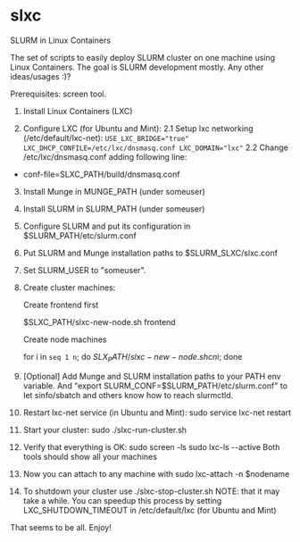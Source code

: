 slxc
====

SLURM in Linux Containers

The set of scripts to easily deploy SLURM cluster on one machine using Linux Containers.
The goal is SLURM development mostly. Any other ideas/usages :)?

Prerequisites: screen tool.

1. Install Linux Containers (LXC)

2. Configure LXC (for Ubuntu and Mint):
2.1 Setup lxc networking (/etc/default/lxc-net):
`USE_LXC_BRIDGE="true"
LXC_DHCP_CONFILE=/etc/lxc/dnsmasq.conf
LXC_DOMAIN="lxc"`
2.2 Change /etc/lxc/dnsmasq.conf adding following line:
- conf-file=SLXC_PATH/build/dnsmasq.conf

3. Install Munge in MUNGE_PATH (under someuser)

4. Install SLURM in SLURM_PATH (under someuser)

5. Configure SLURM and put its configuration in $SLURM_PATH/etc/slurm.conf

6. Put SLURM and Munge installation paths to $SLURM_SLXC/slxc.conf

7. Set SLURM_USER to "someuser".

8. Create cluster machines:
    
    Create frontend first
    
    $SLXC_PATH/slxc-new-node.sh frontend
    
    Create node machines
    
    for i in `seq 1 n`; do $SLX_PATH/slxc-new-node.sh cn$i; done

9. [Optional] Add Munge and SLURM installation paths to your PATH env variable.
    And "export SLURM_CONF=$SLURM_PATH/etc/slurm.conf" to let sinfo/sbatch
    and others know how to reach slurmctld.

10. Restart lxc-net service (in Ubuntu and Mint):
    sudo service lxc-net restart

11. Start your cluster:
    sudo ./slxc-run-cluster.sh

12. Verify that everything is OK:
    sudo screen -ls
    sudo lxc-ls --active
    Both tools should show all your machines

13. Now you can attach to any machine with
    sudo lxc-attach -n $nodename

14. To shutdown your cluster use
    ./slxc-stop-cluster.sh
    NOTE: that it may take a while. You can speedup this process by setting
     LXC_SHUTDOWN_TIMEOUT in /etc/default/lxc (for Ubuntu and Mint)

That seems to be all. Enjoy!
